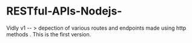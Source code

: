 # RESTful-APIs-Nodejs-
Vidly v1 -- > depection of various routes and endpoints made using http methods . This is the first version.
